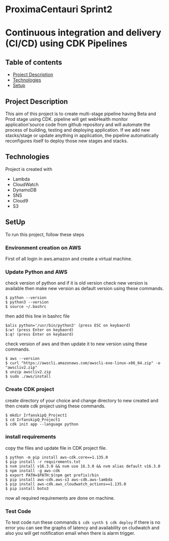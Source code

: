 # ProximaCentauri Sprint2
# Continuous integration and delivery (CI/CD) using CDK Pipelines

## Table of contents
* [Project Description](#Project-Description)
* [Technologies](#technologies)
* [Setup](#setup)


## Project Description
This aim of this project is to create multi-stage pipeline having Beta and Prod stage using CDK. pipeline will get webHealth monitor application'source code from github repository and will automate the process of building, testing and deploying application. If we add new stacks/stage or update anything in application, the pipeline automatically reconfigures itself to deploy those new stages and stacks. 

## Technologies 
Project is created with 
* Lambda
* CloudWatch
* DynamoDB
* SNS
* Cloud9
* S3

## SetUp
To run this project, follow these steps 
### Environment creation on AWS
First of all login in aws.amazon and create a virtual machine. 
### Update Python and AWS 
check version of python and if it is old version check new version is available then make new version as default version using these commands.
 ```
 $ python --version
 $ python3 --version
 $ source ~/.bashrc
 ```
 then add this line in bashrc file
```
$alis python='/usr/bin/python3' (press ESC on keybaord)
$:w! (press Enter on keybaord)
$:q! (press Enter on keybaord) 
```
check version of aws and then update it to new version using these commands.
````
$ aws --version 
$ curl "https://awscli.amazonaws.com/awscli-exe-linux-x86_64.zip" -o "awscliv2.zip"
$ unzip awscliv2.zip
$ sudo ./aws/install
````
### Create CDK project 
create directory of your choice and change directory to new created and then create cdk project using these commands. 
```
$ mkdir IrfanskipQ_Project1
$ cd IrfanskipQ_Project1
$ cdk init app --language python
```

### install requirements 
copy the files and update file in CDK project file. 
``````
$ python -m pip install aws-cdk.core==1.135.0
$ pip install -r requirements.txt
$ nvm install v16.3.0 && nvm use 16.3.0 && nvm alias default v16.3.0
$ npm install -g aws-cdk
$ export PATH=$PATH:$(npm get prefix)/bin
$ pip install aws-cdk.aws-s3 aws-cdk.aws-lambda
$ pip install aws-cdk.aws_cloudwatch_actions==1.135.0
$ pip isntall boto3
``````
now all required requirements are done on machine. 
### Test Code
To test code run these commands
``
$ cdk synth
$ cdk deploy
``
if there is no error you can see the graphs of latency and availability on cludwatch and also you will get notification email when there is alarm trigger.  

